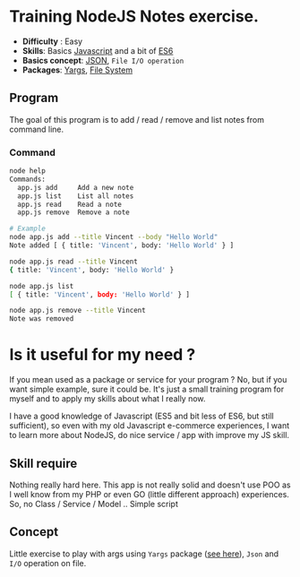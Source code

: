 # Training NodeJS Notes exercise.

- **Difficulty** : Easy
- **Skills**: Basics [Javascript](https://en.wikipedia.org/wiki/JavaScript) and a bit of [ES6](http://es6-features.org)
- **Basics concept**: [JSON](https://www.w3schools.com/js/js_json_intro.asp), `File I/O operation`
- **Packages**: [Yargs](https://nodejs.org/api/fs.html), [File System](https://nodejs.org/api/fs.html)

## Program

The goal of this program is to add / read / remove and list notes from command line.

### Command

```bash
node help
Commands:
  app.js add     Add a new note
  app.js list    List all notes
  app.js read    Read a note
  app.js remove  Remove a note

# Example
node app.js add --title Vincent --body "Hello World"
Note added [ { title: 'Vincent', body: 'Hello World' } ]

node app.js read --title Vincent
{ title: 'Vincent', body: 'Hello World' }

node app.js list
[ { title: 'Vincent', body: 'Hello World' } ]

node app.js remove --title Vincent
Note was removed
```

# Is it useful for my need ?

If you mean used as a package or service for your program ? No, but if you want simple example, sure it could be. It's just a small training program for myself and to apply my skills about what I really now.

I have a good knowledge of Javascript (ES5 and bit less of ES6, but still sufficient), so even with my old Javascript e-commerce experiences, I want to learn more about NodeJS, do nice service / app with improve my JS skill.

## Skill require

Nothing really hard here.
This app is not really solid and doesn't use POO as I well know from my PHP or even GO (little different approach) experiences. So, no Class / Service / Model .. Simple script

## Concept

Little exercise to play with args using `Yargs` package ([see here](https://github.com/yargs/yargs)), `Json` and `I/O` operation on file.
